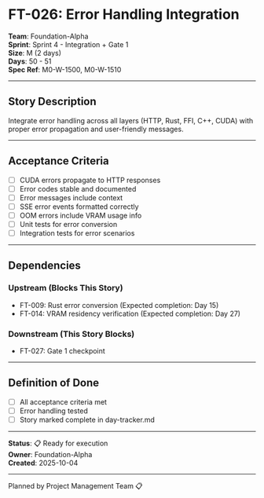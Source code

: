 # FT-026: Error Handling Integration

**Team**: Foundation-Alpha  
**Sprint**: Sprint 4 - Integration + Gate 1  
**Size**: M (2 days)  
**Days**: 50 - 51  
**Spec Ref**: M0-W-1500, M0-W-1510

---

## Story Description

Integrate error handling across all layers (HTTP, Rust, FFI, C++, CUDA) with proper error propagation and user-friendly messages.

---

## Acceptance Criteria

- [ ] CUDA errors propagate to HTTP responses
- [ ] Error codes stable and documented
- [ ] Error messages include context
- [ ] SSE error events formatted correctly
- [ ] OOM errors include VRAM usage info
- [ ] Unit tests for error conversion
- [ ] Integration tests for error scenarios

---

## Dependencies

### Upstream (Blocks This Story)
- FT-009: Rust error conversion (Expected completion: Day 15)
- FT-014: VRAM residency verification (Expected completion: Day 27)

### Downstream (This Story Blocks)
- FT-027: Gate 1 checkpoint

---

## Definition of Done

- [ ] All acceptance criteria met
- [ ] Error handling tested
- [ ] Story marked complete in day-tracker.md

---

**Status**: 📋 Ready for execution  
**Owner**: Foundation-Alpha  
**Created**: 2025-10-04

---
Planned by Project Management Team 📋
